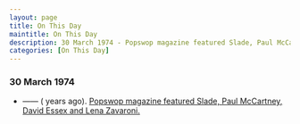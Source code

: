 ```yaml
---
layout: page
title: On This Day
maintitle: On This Day
description: 30 March 1974 - Popswop magazine featured Slade, Paul McCartney, David Essex and Lena Zavaroni.
categories: [On This Day]
---
```


### 30 March 1974
* —— (<span id="age1"></span> years ago). [Popswop magazine featured Slade, Paul McCartney, David Essex and Lena Zavaroni.](/magazines/1974/03/30/popswop.html)

<!-- Script for calculating number of years ago -->
<script>
var dob = '19740330';
var year = Number(dob.substr(0, 4));
var month = Number(dob.substr(4, 2)) - 1;
var day = Number(dob.substr(6, 2));
var today = new Date();
var age = today.getFullYear() - year;
if (today.getMonth() < month || (today.getMonth() == month && today.getDate() < day)) {
  age--;
}
document.getElementById("age").innerHTML=age;
</script>


